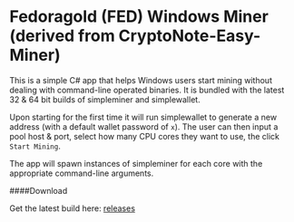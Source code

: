 Fedoragold (FED) Windows Miner  
   (derived from CryptoNote-Easy-Miner)
===

This is a simple C# app that helps Windows users start mining without dealing with command-line operated binaries. It is bundled with the latest 32 & 64 bit builds of simpleminer and simplewallet.


Upon starting for the first time it will run simplewallet to generate a new address (with a default wallet password of `x`). The user can then input a pool host & port, select how many CPU cores they want to use, the click `Start Mining`.


The app will spawn instances of simpleminer for each core with the appropriate command-line arguments.


####Download

Get the latest build here: [releases](//github.com/zone117x/cryptonote-easy-miner/releases)
